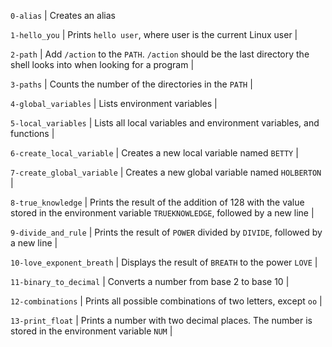  `0-alias` | Creates an alias 
		
 `1-hello_you` | Prints `hello user`, where user is the current Linux user |
		
 `2-path` | Add `/action` to the `PATH`. `/action` should be the last directory the shell looks into when looking for a program |
		
 `3-paths` | Counts the number of the directories in the `PATH` |
		
 `4-global_variables` | Lists environment variables |
		
 `5-local_variables` | Lists all local variables and environment variables, and functions |
		
 `6-create_local_variable` | Creates a new local variable named `BETTY` |
		
 `7-create_global_variable` | Creates a new global variable named `HOLBERTON` |
		
 `8-true_knowledge` | Prints the result of the addition of 128 with the value stored in the environment variable `TRUEKNOWLEDGE`, followed by a new line |
		
 `9-divide_and_rule` | Prints the result of `POWER` divided by `DIVIDE`, followed by a new line |
		
 `10-love_exponent_breath` | Displays the result of `BREATH` to the power `LOVE` |
		
 `11-binary_to_decimal` | Converts a number from base 2 to base 10 |
		
 `12-combinations` | Prints all possible combinations of two letters, except `oo` |
		
 `13-print_float` | Prints a number with two decimal places. The number is stored in the environment variable `NUM` |

